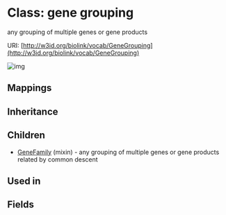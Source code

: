 # Class: gene grouping


any grouping of multiple genes or gene products

URI: [http://w3id.org/biolink/vocab/GeneGrouping](http://w3id.org/biolink/vocab/GeneGrouping)

![img](http://yuml.me/diagram/nofunky;dir:TB/class/\[GeneFamily]uses%20-.->\[GeneGrouping])
## Mappings

## Inheritance

## Children

 * [GeneFamily](GeneFamily.md) (mixin)  - any grouping of multiple genes or gene products related by common descent
## Used in

## Fields

